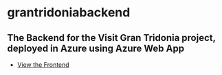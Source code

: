 # grantridoniabackend

## The Backend for the Visit Gran Tridonia project, deployed in Azure using Azure Web App

- [View the Frontend](https://github.com/tribubb/grantridoniafrontend)
